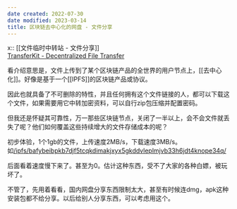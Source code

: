 ```yaml
---
date created: 2022-07-30
date modified: 2023-03-14
title: 区块链去中心化的网盘 - 文件分享
---
```


x:: [[文件临时中转站 - 文件分享]]  
[TransferKit - Decentralized File Transfer](https://transferkit.io/)

看介绍意思是，文件上传到了某个区块链产品的全世界的用户节点上，[[去中心化]]。好像是基于一个[[IPFS]]的区块链产品或协议。

因此也就具备了不可删除的特性，并且任何拥有这个文件链接的人，都可以下载这个文件，如果需要用它中转加密资料，可以自行zip包压缩并配置密码。

但我还是怀疑其可靠性，万一那些区块链节点，关闭了一半以上，会不会文件就丢失了呢？他们如何覆盖这些持续增大的文件存储成本的呢？

初步体验，1个1gb的文件，上传速度2MB/s，下载速度3MB/s。如[/ipfs/bafybeibpkb7djf5tcqkdimakjxyx5gkddvleplmjvb33h6jdt4knope34q/](https://bafybeibpkb7djf5tcqkdimakjxyx5gkddvleplmjvb33h6jdt4knope34q.ipfs.dweb.link/)

后面看着速度慢下来了。甚至为0。估计这种东西，受不了大家的各种白嫖，被玩坏了。

不管了，先用着看看，国内网盘分享东西限制太大，甚至有时候连dmg，apk这种安装包都不给分享。以后给别人分享东西，可以考虑用这个。
